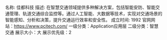 名称: 佳都科技
描述: 在智慧交通领域提供多种解决方案，包括智能安防、智能交通管理、轨道交通综合监控等。通过人工智能、大数据等技术，实现对交通场景的智能感知、分析和决策，提升交通运行效率和安全性。
成立时间: 1992
官网网站：https://www.pcitech.com/
一级分类：Application应用层
二级分类：智慧交通
展示大小：大
展示优先级：2